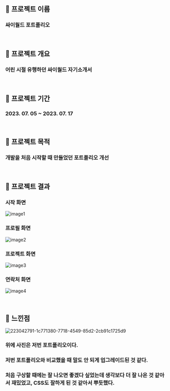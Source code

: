## 🚀 프로젝트 이름
### 싸이월드 포트폴리오
<br />

## 🚀 프로젝트 개요
### 어린 시절 유행하던 싸이월드 자기소개서
<br />

## 🚀 프로젝트 기간
### 2023. 07. 05 ~ 2023. 07. 17
<br />

## 🚀 프로젝트 목적
### 개발을 처음 시작할 때 만들었던 포트폴리오 개선
<br />

## 🚀 프로젝트 결과
### 시작 화면
![image1](https://github.com/jaeho13/Cyworld/assets/111284065/7e8cca95-0104-4419-a3eb-d0a61a5687fd)

### 프로필 화면
![image2](https://github.com/jaeho13/Cyworld/assets/111284065/57874353-87ab-41a9-a112-766ebe092f15)

### 프로젝트 화면
![image3](https://github.com/jaeho13/Cyworld/assets/111284065/c98b969a-297b-46f7-a36d-bf1f54fe9d49)

### 연락처 화면
![image4](https://github.com/jaeho13/Cyworld/assets/111284065/64086d03-2e25-4483-b214-2ad22dd711e7)

<br />

## 🚀 느낀점
![223042791-1c771380-7718-4549-85d2-2cb91c1725d9](https://github.com/jaeho13/Cyworld/assets/111284065/359da1e9-33d6-40c3-8c41-1f46a73a4fea)
### 위에 사진은 저번 포트폴리오이다.
### 저번 포트폴리오와 비교했을 때 말도 안 되게 업그레이드된 것 같다.
### 처음 구상할 때에는 잘 나오면 좋겠다 싶었는데 생각보다 더 잘 나온 것 같아서 재밌었고, CSS도 잘하게 된 것 같아서 뿌듯했다.

<br />




